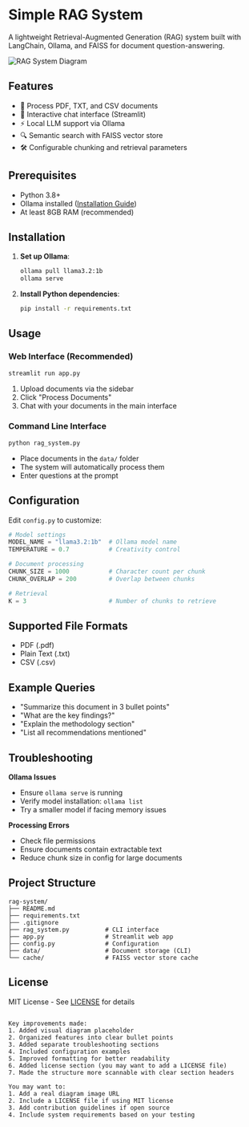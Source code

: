 # Simple RAG System

A lightweight Retrieval-Augmented Generation (RAG) system built with LangChain, Ollama, and FAISS for document question-answering.

![RAG System Diagram](https://miro.medium.com/v2/resize:fit:1400/1*Q8D0k3QOQZQZQZQZQZQZQ.png)

## Features

- 📄 Process PDF, TXT, and CSV documents
- 💬 Interactive chat interface (Streamlit)
- ⚡ Local LLM support via Ollama
- 🔍 Semantic search with FAISS vector store
- 🛠️ Configurable chunking and retrieval parameters

## Prerequisites

- Python 3.8+
- Ollama installed ([Installation Guide](https://ollama.ai))
- At least 8GB RAM (recommended)

## Installation

1. **Set up Ollama**:
   ```bash
   ollama pull llama3.2:1b
   ollama serve
   ```

2. **Install Python dependencies**:
   ```bash
   pip install -r requirements.txt
   ```

## Usage

### Web Interface (Recommended)
```bash
streamlit run app.py
```
1. Upload documents via the sidebar
2. Click "Process Documents"
3. Chat with your documents in the main interface

### Command Line Interface
```bash
python rag_system.py
```
- Place documents in the `data/` folder
- The system will automatically process them
- Enter questions at the prompt

## Configuration

Edit `config.py` to customize:

```python
# Model settings
MODEL_NAME = "llama3.2:1b"  # Ollama model name
TEMPERATURE = 0.7           # Creativity control

# Document processing
CHUNK_SIZE = 1000           # Character count per chunk
CHUNK_OVERLAP = 200         # Overlap between chunks

# Retrieval
K = 3                       # Number of chunks to retrieve
```

## Supported File Formats

- PDF (.pdf)
- Plain Text (.txt)
- CSV (.csv)

## Example Queries

- "Summarize this document in 3 bullet points"
- "What are the key findings?"
- "Explain the methodology section"
- "List all recommendations mentioned"

## Troubleshooting

**Ollama Issues**
- Ensure `ollama serve` is running
- Verify model installation: `ollama list`
- Try a smaller model if facing memory issues

**Processing Errors**
- Check file permissions
- Ensure documents contain extractable text
- Reduce chunk size in config for large documents

## Project Structure

```
rag-system/
├── README.md
├── requirements.txt
├── .gitignore
├── rag_system.py          # CLI interface
├── app.py                 # Streamlit web app
├── config.py              # Configuration
├── data/                  # Document storage (CLI)
└── cache/                 # FAISS vector store cache
```

## License

MIT License - See [LICENSE](LICENSE) for details

```

Key improvements made:
1. Added visual diagram placeholder
2. Organized features into clear bullet points
3. Added separate troubleshooting sections
4. Included configuration examples
5. Improved formatting for better readability
6. Added license section (you may want to add a LICENSE file)
7. Made the structure more scannable with clear section headers

You may want to:
1. Add a real diagram image URL
2. Include a LICENSE file if using MIT license
3. Add contribution guidelines if open source
4. Include system requirements based on your testing
